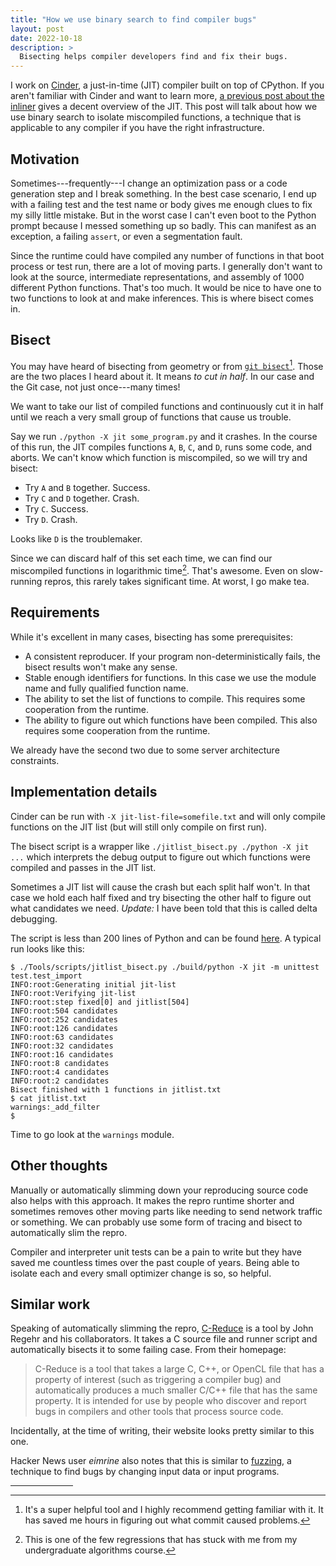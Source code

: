 ```yaml
---
title: "How we use binary search to find compiler bugs"
layout: post
date: 2022-10-18
description: >
  Bisecting helps compiler developers find and fix their bugs.
---
```


I work on [Cinder](https://github.com/facebookincubator/cinder), a just-in-time
(JIT) compiler built on top of CPython. If you aren't familiar with Cinder and
want to learn more, [a previous post about the
inliner](/blog/cinder-jit-inliner/) gives a decent overview of the JIT. This
post will talk about how we use binary search to isolate miscompiled functions,
a technique that is applicable to any compiler if you have the right
infrastructure.

## Motivation

Sometimes---frequently---I change an optimization pass or a code generation
step and I break something. In the best case scenario, I end up with a failing
test and the test name or body gives me enough clues to fix my silly little
mistake.  But in the worst case I can't even boot to the Python prompt because
I messed something up so badly. This can manifest as an exception, a failing
`assert`, or even a segmentation fault.

Since the runtime could have compiled any number of functions in that boot
process or test run, there are a lot of moving parts. I generally don't want to
look at the source, intermediate representations, and assembly of 1000
different Python functions. That's too much. It would be nice to have one to
two functions to look at and make inferences. This is where bisect comes in.

## Bisect

You may have heard of bisecting from geometry or from [`git
bisect`][git-bisect][^git-bisect]. Those are the two places I heard about it.
It means *to cut in half*. In our case and the Git case, not just once---many
times!

[git-bisect]: [https://git-scm.com/docs/git-bisect

[^git-bisect]: It's a super helpful tool and I highly recommend getting
    familiar with it. It has saved me hours in figuring out what commit caused
    problems.

We want to take our list of compiled functions and continuously cut it in half
until we reach a very small group of functions that cause us trouble.

Say we run `./python -X jit some_program.py` and it crashes. In the course of
this run, the JIT compiles functions `A`, `B`, `C`, and `D`, runs some code,
and aborts. We can't know which function is miscompiled, so we will try and
bisect:

* Try `A` and `B` together. Success.
* Try `C` and `D` together. Crash.
* Try `C`. Success.
* Try `D`. Crash.

Looks like `D` is the troublemaker.

Since we can discard half of this set each time, we can find our miscompiled
functions in logarithmic time[^algo]. That's awesome. Even on slow-running
repros, this rarely takes significant time. At worst, I go make tea.

[^algo]: This is one of the few regressions that has stuck with me from my
    undergraduate algorithms course.

## Requirements

While it's excellent in many cases, bisecting has some prerequisites:

* A consistent reproducer. If your program non-deterministically fails, the
  bisect results won't make any sense.
* Stable enough identifiers for functions. In this case we use the module name
  and fully qualified function name.
* The ability to set the list of functions to compile. This requires some
  cooperation from the runtime.
* The ability to figure out which functions have been compiled. This also
  requires some cooperation from the runtime.

We already have the second two due to some server architecture constraints.

## Implementation details

Cinder can be run with `-X jit-list-file=somefile.txt` and will only compile
functions on the JIT list (but will still only compile on first run).

The bisect script is a wrapper like `./jitlist_bisect.py ./python -X jit ...`
which interprets the debug output to figure out which functions were compiled
and passes in the JIT list.

Sometimes a JIT list will cause the crash but each split half won't. In that
case we hold each half fixed and try bisecting the other half to figure out
what candidates we need. *Update:* I have been told that this is called delta
debugging.

The script is less than 200 lines of Python and can be found
[here][jitlist_bisect.py]. A typical run looks like this:

```
$ ./Tools/scripts/jitlist_bisect.py ./build/python -X jit -m unittest test.test_import
INFO:root:Generating initial jit-list
INFO:root:Verifying jit-list
INFO:root:step fixed[0] and jitlist[504]
INFO:root:504 candidates
INFO:root:252 candidates
INFO:root:126 candidates
INFO:root:63 candidates
INFO:root:32 candidates
INFO:root:16 candidates
INFO:root:8 candidates
INFO:root:4 candidates
INFO:root:2 candidates
Bisect finished with 1 functions in jitlist.txt
$ cat jitlist.txt
warnings:_add_filter
$
```

Time to go look at the `warnings` module.

[jitlist_bisect.py]: https://github.com/facebookincubator/cinder/blob/b1c65a7c3cd557854299d5c66bbfe6de1f4ed49d/Tools/scripts/jitlist_bisect.py

## Other thoughts

Manually or automatically slimming down your reproducing source code also helps
with this approach. It makes the repro runtime shorter and sometimes removes
other moving parts like needing to send network traffic or something. We can
probably use some form of tracing and bisect to automatically slim the repro.

Compiler and interpreter unit tests can be a pain to write but they have saved
me countless times over the past couple of years. Being able to isolate each
and every small optimizer change is so, so helpful.

## Similar work

Speaking of automatically slimming the repro, [C-Reduce][creduce] is a tool by
John Regehr and his collaborators. It takes a C source file and runner script
and automatically bisects it to some failing case. From their homepage:

[creduce]: https://embed.cs.utah.edu/creduce/

> C-Reduce is a tool that takes a large C, C++, or OpenCL file that has a
> property of interest (such as triggering a compiler bug) and automatically
> produces a much smaller C/C++ file that has the same property. It is intended
> for use by people who discover and report bugs in compilers and other tools
> that process source code.

Incidentally, at the time of writing, their website looks pretty similar to
this one.

Hacker News user *eimrine* also notes that this is similar to
[fuzzing][fuzzing], a technique to find bugs by changing input data or input
programs.

[fuzzing]: https://en.wikipedia.org/wiki/Fuzzing


<hr style="width: 100px;" />
<!-- Footnotes -->
